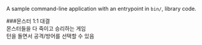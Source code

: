 A sample command-line application with an entrypoint in `bin/`, library code.

###몬스터 1:1 대결  
몬스터들을 다 죽이고 승리하는 게임  
턴을 돌면서 공격/방어를 선택할 수 있음
